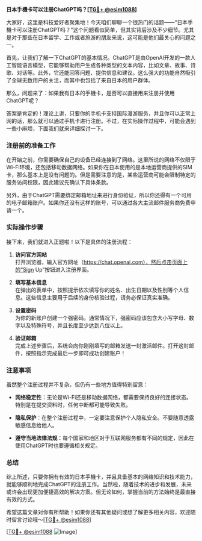 **日本手機卡可以注册ChatGPT吗？[[TG💪+ @esim1088](https://t.me/s/esim1088)]**

大家好，这里是科技爱好者聚集地！今天咱们聊聊一个很热门的话题——“日本手機卡可以注册ChatGPT吗？”这个问题看似简单，但其实背后涉及不少细节。尤其是对于那些在日本留学、工作或者旅游的朋友来说，这可能是他们最关心的问题之一。

首先，让我们了解一下ChatGPT的基本情况。ChatGPT是由OpenAI开发的一款人工智能语言模型，它能够帮助用户生成各种类型的文本内容，比如文章、故事、诗歌、对话等。此外，它还能回答问题、提供信息和建议。这么强大的功能自然吸引了全球无数用户的关注，而其中也包括了来自日本的用户群体。

那么，问题来了：如果我有日本的手機卡，是否可以直接用来注册并使用ChatGPT呢？

答案是肯定的！理论上讲，只要你的手机卡支持国际漫游服务，并且你可以正常上网的话，那么就可以通过手机卡进行注册。不过，在实际操作过程中，可能会遇到一些小麻烦，下面我们就来详细探讨一下。

### 注册前的准备工作

在开始之前，你需要确保自己的设备已经连接到了网络。这里所说的网络不仅限于Wi-Fi环境，还包括移动数据网络。如果你在日本使用的是本地运营商提供的SIM卡，那么基本上是没有问题的。但是需要注意的是，某些运营商可能会限制特定的服务访问权限，因此建议先确认下具体条款。

另外，由于ChatGPT需要绑定邮箱地址来进行身份验证，所以你还得有一个可用的电子邮箱账户。如果你还没有这样的账号，可以通过各大主流邮件服务商免费申请一个。

### 实际操作步骤

接下来，我们就进入正题啦！以下是具体的注册流程：

1. **访问官方网站**  
   打开浏览器，输入官方网址（https://chat.openai.com），然后点击页面上的“Sign Up”按钮进入注册界面。

2. **填写基本信息**  
   在弹出的表单中，按照提示依次填写你的姓名、出生日期以及性别等个人信息。这些信息主要用于后续的身份核验过程，请务必保证真实准确。

3. **设置密码**  
   为你的新账户创建一个强密码。通常情况下，强密码应该包含大小写字母、数字以及特殊符号，并且长度至少达到八位以上。

4. **验证邮箱**  
   完成上述步骤后，系统会向你刚刚填写的邮箱发送一封激活邮件。打开这封邮件，按照指示完成最后一步即可成功创建账户！

### 注意事项

虽然整个注册过程并不复杂，但仍有一些地方值得特别留意：

- **网络稳定性**：无论是Wi-Fi还是移动数据网络，都需要保持良好的连接状态。特别是在提交资料时，任何中断都可能导致失败。
  
- **隐私保护**：在整个注册过程中，一定要注意保护个人隐私安全。不要随意透露敏感信息给他人。

- **遵守当地法律法规**：每个国家和地区对于互联网服务都有不同的规定，因此在使用ChatGPT时也要遵循相关规定。

### 总结

综上所述，只要你拥有有效的日本手機卡，并且具备基本的网络知识和技术能力，就能够顺利地完成ChatGPT的注册工作。当然啦，随着技术的进步和发展，未来或许会出现更加便捷高效的解决方案。但无论如何，掌握当前的方法始终是最直接有效的方式。

希望这篇文章对你有所帮助！如果你还有其他疑问或想了解更多相关内容，欢迎随时留言讨论哦～[[TG💪+ @esim1088](https://t.me/s/esim1088)]

[[TG💪+ @esim1088](https://t.me/s/esim1088) ![Image](https://i.postimg.cc/4NQfJmqS/Snipaste-2025-05-13-00-14-12.png)]
